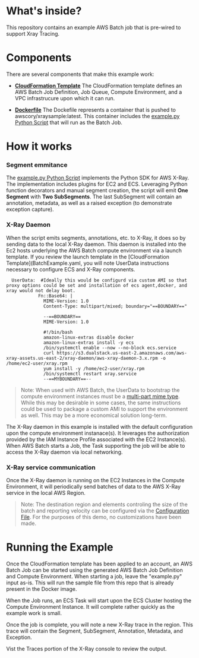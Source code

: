 # What's inside?
This repository contains an example AWS Batch job that is pre-wired to support Xray Tracing.

# Components
There are several components that make this example work:

*   **[CloudFormation Template](BatchExample.yaml)**
    The CloudFormation template defines an AWS Batch Job Definition, Job Queue, Compute Environment, and a VPC infrastrucure upon which it can run.

*   **[Dockerfile](Dockerfile)**
    The Dockefile represents a container that is pushed to awscory/xraysample:latest.  This container includes the [example.py Python Script](example.py) that will run as the Batch Job.

# How it works

### Segment emmitance
The [example.py Python Script](example.py) implements the Python SDK for AWS X-Ray.  The implementation includes plugins for EC2 and ECS. Leveraging Python function decorators and manual segment creation, the script will emit **One Segment** with **Two SubSegments**.  The last SubSegment will contain an annotation, metadata, as well as a raised exception (to demonstrate exception capture).


### X-Ray Daemon
When the script emits segments, annotations, etc. to X-Ray, it does so by sending data to the local X-Ray daemon.  This daemon is installed into the Ec2 hosts underlying the AWS Batch compute environment via a launch template.  If you review the launch template in the [CloudFormation Template](BatchExample.yaml, you will note UserData instructions necessary to configure ECS and X-Ray components.

```
  UserData:  #Ideally this would be configurd via custom AMI so that proxy options could be set and installation of ecs agent,docker, and xray would not delay boot.
            Fn::Base64: |
              MIME-Version: 1.0
              Content-Type: multipart/mixed; boundary="==BOUNDARY=="

              --==BOUNDARY==
              MIME-Version: 1.0 

              #!/bin/bash
              amazon-linux-extras disable docker
              amazon-linux-extras install -y ecs
              /bin/systemctl enable --now --no-block ecs.service
              curl https://s3.dualstack.us-east-2.amazonaws.com/aws-xray-assets.us-east-2/xray-daemon/aws-xray-daemon-3.x.rpm -o /home/ec2-user/xray.rpm
              yum install -y /home/ec2-user/xray.rpm
              /bin/systemctl restart xray.service
              --==MYBOUNDARY==--
```

> Note: When used with AWS Batch, the UserData to bootstrap the compute environment instances must be a [multi-part mime type](https://docs.aws.amazon.com/batch/latest/userguide/launch-templates.html).  While this may be desirable in some cases, the same instructions could be used to package a custom AMI to support the environment as well.  This may be a more economical solution long-term.

The X-Ray daemon in this example is installed with the default configuration upon the compute environment instanace(s). It leverages the authorization provided by the IAM Instance Profile associated with the EC2 Instance(s).  When AWS Batch starts a Job, the Task supporting the job will be able to access the X-Ray daemon via local networking.

### X-Ray service communication
Once the X-Ray daemon is running on the EC2 Instances in the Compute Environment, it will periodically send batches of data to the AWS X-Ray service in the local AWS Region.

> Note: The destination region and elements controling the size of the batch and reporting velocity can be configured via the [Configuration File](https://docs.aws.amazon.com/xray/latest/devguide/xray-daemon-configuration.html#xray-daemon-configuration-configfile).  For the purposes of this demo, no customizations have been made.

# Running the Example
Once the CloudFormation template has been applied to an account, an AWS Batch Job can be started using the generated AWS Batch Job Definition and Compute Environment.  When starting a job, leave the "example.py" input as-is. This will run the sample file from this repo that is already present in the Docker image.

When the Job runs, an ECS Task will start upon the ECS Cluster hosting the Compute Environment Instance.  It will complete rather quickly as the example work is small. 

Once the job is complete, you will note a new X-Ray trace in the region.  This trace will contain the Segment, SubSegment, Annotation, Metadata, and Exception.

Vist the Traces portion of the X-Ray console to review the output.